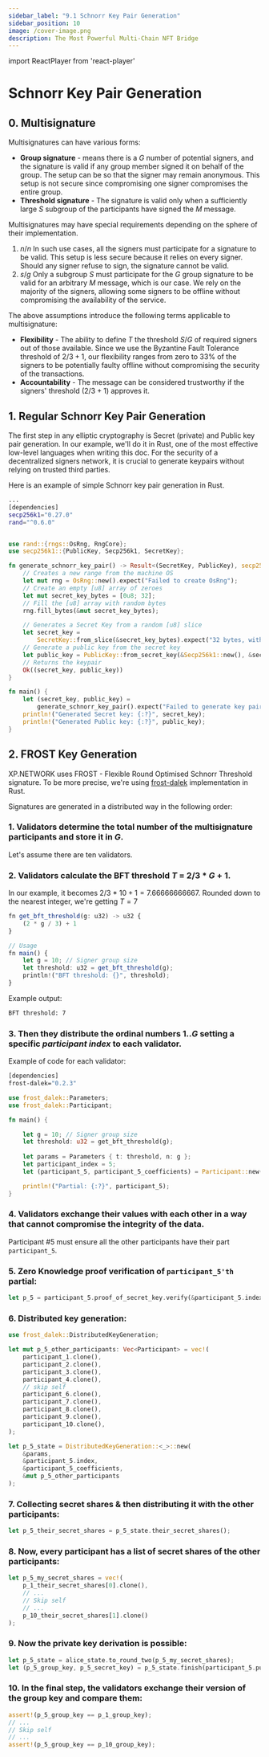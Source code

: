 ```yaml
---
sidebar_label: "9.1 Schnorr Key Pair Generation"
sidebar_position: 10
image: /cover-image.png
description: The Most Powerful Multi-Chain NFT Bridge
---
```


import ReactPlayer from 'react-player'

# Schnorr Key Pair Generation

## 0. Multisignature

Multisignatures can have various forms:

- **Group signature** - means there is a $G$ number of potential signers, and the signature is valid if any group member signed it on behalf of the group. The setup can be so that the signer may remain anonymous. This setup is not secure since compromising one signer compromises the entire group.
- **Threshold signature** - The signature is valid only when a sufficiently large $S$ subgroup of the participants have signed the $M$ message.

Multisignatures may have special requirements depending on the sphere of their implementation. 
1. $n/n$ In such use cases, all the signers must participate for a signature to be valid. This setup is less secure because it relies on every signer. Should any signer refuse to sign, the signature cannot be valid.
2. $s/g$ Only a subgroup $S$ must participate for the $G$ group signature to be valid for an arbitrary $M$ message, which is our case. We rely on the majority of the signers, allowing some signers to be offline without compromising the availability of the service.

The above assumptions introduce the following terms applicable to multisignature:

- **Flexibility** - The ability to define $T$ the threshold $S/G$ of required signers out of those available. Since we use the Byzantine Fault Tolerance threshold of $2/3+1$, our flexibility ranges from zero to 33% of the signers to be potentially faulty offline without compromising the security of the transactions.
- **Accountability** - The message can be considered trustworthy if the signers' threshold ($2/3+1$) approves it.

## 1. Regular Schnorr Key Pair Generation

The first step in any elliptic cryptography is Secret (private) and Public key pair generation. In our example, we'll do it in Rust, one of the most effective low-level languages when writing this doc. For the security of a decentralized signers network, it is crucial to generate keypairs without relying on trusted third parties.

Here is an example of simple Schnorr key pair generation in Rust.


```bash title="Cargo.toml"
...
[dependencies]
secp256k1="0.27.0"
rand="^0.6.0"
```



```rust title="/src/main.rs"

use rand::{rngs::OsRng, RngCore};
use secp256k1::{PublicKey, Secp256k1, SecretKey};

fn generate_schnorr_key_pair() -> Result<(SecretKey, PublicKey), secp256k1::Error> {
    // Creates a new range from the machine OS
    let mut rng = OsRng::new().expect("Failed to create OsRng");
    // Create an empty [u8] array of zeroes
    let mut secret_key_bytes = [0u8; 32];
    // Fill the [u8] array with random bytes
    rng.fill_bytes(&mut secret_key_bytes);

    // Generates a Secret Key from a random [u8] slice
    let secret_key =
        SecretKey::from_slice(&secret_key_bytes).expect("32 bytes, within curve order");
    // Generate a public key from the secret key
    let public_key = PublicKey::from_secret_key(&Secp256k1::new(), &secret_key);
    // Returns the keypair
    Ok((secret_key, public_key))
}

fn main() {
    let (secret_key, public_key) =
        generate_schnorr_key_pair().expect("Failed to generate key pair");
    println!("Generated Secret key: {:?}", secret_key);
    println!("Generated Public key: {:?}", public_key);
}

```

## 2. FROST Key Generation

XP.NETWORK uses FROST - Flexible Round Optimised Schnorr Threshold signature. To be more precise, we're using [frost-dalek](https://github.com/XP-NETWORK/frost-dalek/blob/main/src/keygen.rs) implementation in Rust. 

Signatures are generated in a distributed way in the following order:

### 1. Validators determine the total number of the multisignature participants and store it in $G$.
Let's assume there are ten validators.
### 2. Validators calculate the BFT threshold $T~=~2/3~*~G+1$. 
In our example, it becomes $2/3~*~10+1=7.66666666667$. Rounded down to the nearest integer, we're getting $T=7$
```ts
fn get_bft_threshold(g: u32) -> u32 {
    (2 * g / 3) + 1
}

// Usage
fn main() {
    let g = 10; // Signer group size
    let threshold: u32 = get_bft_threshold(g);
    println!("BFT threshold: {}", threshold);
}
```
Example output:
```bash
BFT threshold: 7
```
### 3. Then they distribute the ordinal numbers $1..G$ setting a specific $participant~index$ to each validator.

Example of code for each validator:

```bash title="Cargo.toml"
[dependencies]
frost-dalek="0.2.3"
```

```rust
use frost_dalek::Parameters;
use frost_dalek::Participant;

fn main() {

    let g = 10; // Signer group size
    let threshold: u32 = get_bft_threshold(g);
    
    let params = Parameters { t: threshold, n: g };
    let participant_index = 5;
    let (participant_5, participant_5_coefficients) = Participant::new(&params, participant_index);

    println!("Partial: {:?}", participant_5);
}
```
### 4. Validators exchange their values with each other in a way that cannot compromise the integrity of the data.

Participant #5 must ensure all the other participants have their part `participant_5`.
### 5. Zero Knowledge proof verification of `participant_5'th` partial:
```rust
let p_5 = participant_5.proof_of_secret_key.verify(&participant_5.index, &participant_5.public_key().unwrap());
```
### 6. Distributed key generation:
```rust
use frost_dalek::DistributedKeyGeneration;

let mut p_5_other_participants: Vec<Participant> = vec!(
    participant_1.clone(),
    participant_2.clone(),
    participant_3.clone(),
    participant_4.clone(),
    // skip self
    participant_6.clone(),
    participant_7.clone(),
    participant_8.clone(),
    participant_9.clone(),
    participant_10.clone(),
);

let p_5_state = DistributedKeyGeneration::<_>::new(
    &params, 
    &participant_5.index, 
    &participant_5_coefficients,
    &mut p_5_other_participants
);
```
### 7. Collecting secret shares & then distributing it with the other participants:
```rust
let p_5_their_secret_shares = p_5_state.their_secret_shares();
```
### 8. Now, every participant has a list of secret shares of the other participants:
```rust
let p_5_my_secret_shares = vec!(
    p_1_their_secret_shares[0].clone(),
    // ...
    // Skip self
    // ...
    p_10_their_secret_shares[1].clone()
);
```
### 9. Now the private key derivation is possible:
```rust
let p_5_state = alice_state.to_round_two(p_5_my_secret_shares);
let (p_5_group_key, p_5_secret_key) = p_5_state.finish(participant_5.public_key().unwrap())?;
```
### 10. In the final step, the validators exchange their version of the group key and compare them:
```rust
assert!(p_5_group_key == p_1_group_key);
// ...
// Skip self
// ...
assert!(p_5_group_key == p_10_group_key);
```
<!-- Next: -->
<!-- https://docs.rs/frost-dalek/latest/frost_dalek/#precomputation-and-partial-signatures -->